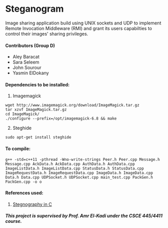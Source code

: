 # Steganogram
Image sharing application build using UNIX sockets and UDP to implement Remote Invocation Middleware (RMI) and grant its users capabilties to control their images' sharing privileges.

#### Contributors (Group D)
- Aley Baracat
- Sara Seleem
- John Sourour
- Yasmin ElDokany

#### Dependencies to be installed:
1. Imagemagick
```
wget http://www.imagemagick.org/download/ImageMagick.tar.gz
tar xzvf ImageMagick.tar.gz
cd ImageMagick/
./configure --prefix=/opt/imagemagick-6.8 && make
```
2. Steghide
```
sudo apt-get install steghide
```

#### To compile:
```g++ -std=c++11 -pthread -Wno-write-strings Peer.h Peer.cpp Message.h Message.cpp AckData.h AckData.cpp AuthData.h AuthData.cpp ImageListData.h ImageListData.cpp StatusData.h StatusData.cpp ImageRequestData.h ImageRequestData.cpp ImageData.h ImageData.cpp Data.h Data.cpp UDPSocket.h UDPSocket.cpp main_test.cpp PackGen.h PackGen.cpp -o o```

#### References used:
1. [Stegnography in C](https://github.com/samuelcouch/c-steganography)

##### This project is supervised by Prof. Amr El-Kadi under the CSCE 445/4411 course.
